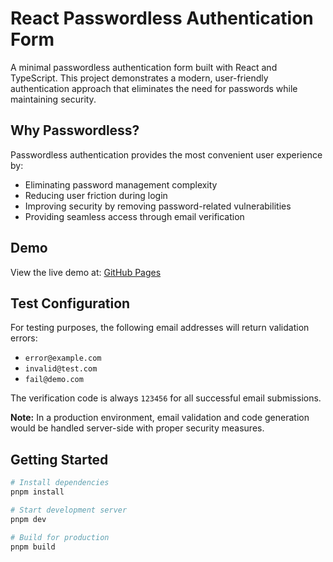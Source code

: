 # React Passwordless Authentication Form

A minimal passwordless authentication form built with React and TypeScript. This project demonstrates a modern, user-friendly authentication approach that eliminates the need for passwords while maintaining security.

## Why Passwordless?

Passwordless authentication provides the most convenient user experience by:

- Eliminating password management complexity
- Reducing user friction during login
- Improving security by removing password-related vulnerabilities
- Providing seamless access through email verification

## Demo

View the live demo at: [GitHub Pages](https://epodivilov.github.io/react-form-example)

## Test Configuration

For testing purposes, the following email addresses will return validation errors:

- `error@example.com`
- `invalid@test.com`
- `fail@demo.com`

The verification code is always `123456` for all successful email submissions.

**Note:** In a production environment, email validation and code generation would be handled server-side with proper security measures.

## Getting Started

```bash
# Install dependencies
pnpm install

# Start development server
pnpm dev

# Build for production
pnpm build
```

